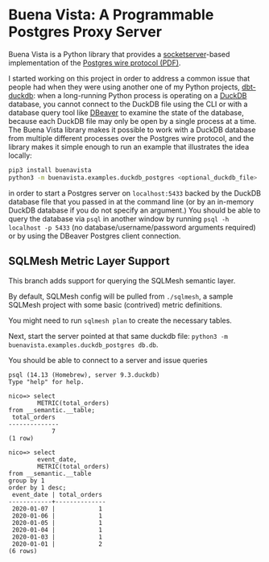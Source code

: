 # Buena Vista: A Programmable Postgres Proxy Server

Buena Vista is a Python library that provides a [socketserver](https://docs.python.org/3/library/socketserver.html)-based implementation
of the [Postgres wire protocol (PDF)](https://beta.pgcon.org/2014/schedule/attachments/330_postgres-for-the-wire.pdf).

I started working on this project in order to address a common issue that people had when they were using another
one of my Python projects, [dbt-duckdb](https://github.com/jwills/dbt-duckdb): when a long-running Python process
is operating on a [DuckDB](http://duckdb.org) database, you cannot connect to the DuckDB file using the CLI or
with a database query tool like [DBeaver](https://dbeaver.io/) to examine the state of the database, because each DuckDB file
may only be open by a single process at a time. The Buena Vista library makes it possible to work with a DuckDB database
from multiple different processes over the Postgres wire protocol, and the library makes it simple enough to run an example
that illustrates the idea locally:

```sh
pip3 install buenavista
python3 -m buenavista.examples.duckdb_postgres <optional_duckdb_file>
```

in order to start a Postgres server on `localhost:5433` backed by the DuckDB database file that you passed in at the command line
(or by an in-memory DuckDB database if you do not specify an argument.) You should be able to query the database via `psql` in
another window by running `psql -h localhost -p 5433` (no database/username/password arguments required) or by using the DBeaver
Postgres client connection.

## SQLMesh Metric Layer Support

This branch adds support for querying the SQLMesh semantic layer. 

By default, SQLMesh config will be pulled from `./sqlmesh`, a sample SQLMesh project with some basic (contrived) metric definitions.

You might need to run `sqlmesh plan` to create the necessary tables.

Next, start the server pointed at that same duckdb file: `python3 -m buenavista.examples.duckdb_postgres db.db`.

You should be able to connect to a server and issue queries

```
psql (14.13 (Homebrew), server 9.3.duckdb)
Type "help" for help.

nico=> select 
        METRIC(total_orders)
from __semantic.__table;
 total_orders 
--------------
            7
(1 row)

nico=> select 
        event_date,
        METRIC(total_orders)
from __semantic.__table
group by 1
order by 1 desc;
 event_date | total_orders 
------------+--------------
 2020-01-07 |            1
 2020-01-06 |            1
 2020-01-05 |            1
 2020-01-04 |            1
 2020-01-03 |            1
 2020-01-01 |            2
(6 rows)
```
